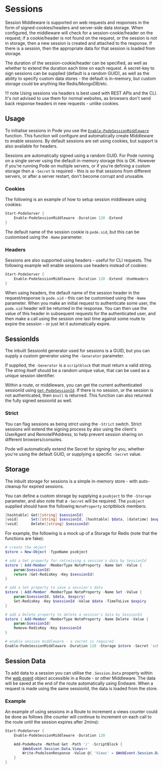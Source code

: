 # Sessions

Session Middleware is supported on web requests and responses in the form of signed-cookies/headers and server-side data storage. When configured, the middleware will check for a session-cookie/header on the request; if a cookie/header is not found on the request, or the session is not in storage, then a new session is created and attached to the response. If there is a session, then the appropriate data for that session is loaded from storage.

The duration of the session-cookie/header can be specified, as well as whether to extend the duration each time on each request. A secret-key to sign sessions can be supplied (default is a random GUID), as well as the ability to specify custom data stores - the default is in-memory, but custom storage could be anything like Redis/MongoDB/etc.

!!! note
    Using sessions via headers is best used with REST APIs and the CLI. It's not advised to use them for normal websites, as browsers don't send back response headers in new requests - unlike cookies.

## Usage

To initialise sessions in Pode you use the [`Enable-PodeSessionMiddleware`](../../../../Functions/Middleware/Enable-PodeSessionMiddleware) function. This function will configure and automatically create Middleware to enable sessions. By default sessions are set using cookies, but support is also available for headers.

Sessions are automatically signed using a random GUID. For Pode running on a single server using the default in-memory storage this is OK. However if you're running Pode on multiple servers, or if you're defining a custom storage then a `-Secret` is required - this is so that sessions from different servers, or after a server restart, don't become corrupt and unusable.

### Cookies

The following is an example of how to setup session middleware using cookies:

```powershell
Start-PodeServer {
    Enable-PodeSessionMiddleware -Duration 120 -Extend
}
```

The default name of the session cookie is `pode.sid`, but this can be customised using the `-Name` parameter.

### Headers

Sessions are also supported using headers - useful for CLI requests. The following example will enable sessions use headers instead of cookies:

```powershell
Start-PodeServer {
    Enable-PodeSessionMiddleware -Duration 120 -Extend -UseHeaders
}
```

When using headers, the default name of the session header in the request/response is `pode.sid` - this can be customised using the `-Name` parameter. When you make an initial request to authenticate some user, the `pode.sid` header will be returned in the response. You can then use the value of this header in subsequent requests for the authenticated user, and then make a call using the session one last time against some route to expire the session - or just let it automatically expire.

## SessionIds

The inbuilt SessionId generator used for sessions is a GUID, but you can supply a custom generator using the `-Generator` parameter.

If supplied, the `-Generator` is a `scriptblock` that must return a valid string. The string itself should be a random unique value, that can be used as a unique session identifier.

Within a route, or middleware, you can get the current authenticated sessionId using [`Get-PodeSessionId`](../../../../Functions/Middleware/Get-PodeSessionId). If there is no session, or the session is not authenticated, then `$null` is returned. This function can also returned the fully signed sessionId as well.

### Strict

You can flag sessions as being strict using the `-Strict` switch. Strict sessions will extend the signing process by also using the client's UserAgent and RemoteIPAddress, to help prevent session sharing on different browsers/consoles.

Pode will automatically extend the Secret for signing for you, whether you're using the default GUID, or supplying a specific `-Secret` value.

## Storage

The inbuilt storage for sessions is a simple in-memory store - with auto-cleanup for expired sessions.

You can define a custom storage by supplying a `psobject` to the `-Storage` parameter, and also note that a `-Secret` will be required. The `psobject` supplied should have the following `NoteProperty` scriptblock members:

```powershell
[hashtable] Get([string] $sessionId)
[void]      Set([string] $sessionId, [hashtable] $data, [datetime] $expiry)
[void]      Delete([string] $sessionId)
```

For example, the following is a mock up of a Storage for Redis (note that the functions are fake):

```powershell
# create the object
$store = New-Object -TypeName psobject

# add a Get property for retreiving a session's data by SessionId
$store | Add-Member -MemberType NoteProperty -Name Get -Value {
    param($sessionId)
    return (Get-RedisKey -Key $sessionId)
}

# add a Set property to save a session's data
$store | Add-Member -MemberType NoteProperty -Name Set -Value {
    param($sessionId, $data, $expiry)
    Set-RedisKey -Key $sessionId -Value $data -TimeToLive $expiry
}

# add a Delete property to delete a session's data by SessionId
$store | Add-Member -MemberType NoteProperty -Name Delete -Value {
    param($sessionId)
    Remove-RedisKey -Key $sessionId
}

# enable session middleware - a secret is required
Enable-PodeSessionMiddleware -Duration 120 -Storage $store -Secret 'schwifty'
```

## Session Data

To add data to a session you can utilise the `.Session.Data` property within the [web event](../../../WebEvent) object accessible in a Route - or other Middleware. The data will be saved at the end of the route automatically using Endware. When a request is made using the same sessionId, the data is loaded from the store.

### Example

An example of using sessions in a Route to increment a views counter could be done as follows (the counter will continue to increment on each call to the route until the session expires after 2mins):

```powershell
Start-PodeServer {
    Enable-PodeSessionMiddleware -Duration 120

    Add-PodeRoute -Method Get -Path '/' -ScriptBlock {
        $WebEvent.Session.Data.Views++
        Write-PodeJsonResponse -Value @{ 'Views' = $WebEvent.Session.Data.Views }
    }
}
```
